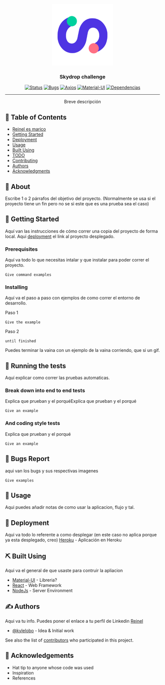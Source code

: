 <p align="center">
  <a href="" rel="noopener">
 <img width=200px height=200px src="src\assets\Skydropx-logo.png" alt="Project logo"></a>
</p>

<h3 align="center">Skydrop challenge</h3>

<div align="center">

[![Status](https://img.shields.io/badge/status-active-success.svg)]()
[![Bugs](https://img.shields.io/badge/bugs-1-important.svg)]()
[![Axios](https://img.shields.io/badge/axios-0.21.1-blue.svg)]()
[![Material-UI](https://img.shields.io/badge/material--ui-0.21.1-blue.svg)]()
[![Dependencias](https://img.shields.io/badge/dependencies-up%20to%20date-brightgreen)](#about)

</div>

---

<p align="center"> Breve descripción
    <br> 
</p>

## 📝 Table of Contents

- [Reinel es marico](#about)
- [Getting Started](#getting_started)
- [Deployment](#deployment)
- [Usage](#usage)
- [Built Using](#built_using)
- [TODO](../TODO.md)
- [Contributing](../CONTRIBUTING.md)
- [Authors](#authors)
- [Acknowledgments](#acknowledgement)

## 🧐 About <a name = "about"></a>

Escribe 1 o 2 párrafos del objetivo del proyecto. (Normalmente se usa si el proyecto tiene un fin pero no se si este que es una prueba sea el caso)

## 🏁 Getting Started <a name = "getting_started"></a>

Aquí van las instrucciones de cómo correr una copia del proyecto de forma local. Aqui [deployment](#deployment) el link al proyecto desplegado.

### Prerequisites

Aquí va todo lo que necesitas intalar y que instalar para poder correr el proyecto.

```
Give command examples
```

### Installing

Aquí va el paso a paso con ejemplos de como correr el entorno de desarrollo.

Paso 1

```
Give the example
```

Paso 2

```
until finished
```

Puedes terminar la vaina con un ejemplo de la vaina corriendo, que si un gif.

## 🔧 Running the tests <a name = "tests"></a>

Aquí explicar como correr las pruebas automaticas.

### Break down into end to end tests

Explica que prueban y el porquéExplica que prueban y el porqué

```
Give an example
```

### And coding style tests

Explica que prueban y el porqué

```
Give an example
```
## 🐛 Bugs Report

aqui van los bugs y sus respectivas imagenes

```
Give examples
```
## 🎈 Usage <a name="usage"></a>

Aqui puedes añadir notas de como usar la aplicacion, flujo y tal.

## 🚀 Deployment <a name = "deployment"></a>
Aqui va todo lo referente a como desplegar (en este caso no aplica porque ya esta desplegado, creo)
[Heroku](https://skydropxtest-reinel.herokuapp.com/shipment) - Aplicación en Heroku

## ⛏️ Built Using <a name = "built_using"></a>
Aqui va el general de que usaste para contruir la apliacion 
- [Material-UI](https://material-ui.com/) - Libreria?
- [React](https://es.reactjs.org/) - Web Framework
- [NodeJs](https://nodejs.org/en/) - Server Environment

## ✍️ Authors <a name = "authors"></a>

Aqui va tu info. Puedes poner el enlace a tu perfil de Linkedin [Reinel](https://www.linkedin.com/in/reinelarteaga/)

- [@kylelobo](https://github.com/kylelobo) - Idea & Initial work

See also the list of [contributors](https://github.com/kylelobo/The-Documentation-Compendium/contributors) who participated in this project.

## 🎉 Acknowledgements <a name = "acknowledgement"></a>

- Hat tip to anyone whose code was used
- Inspiration
- References
